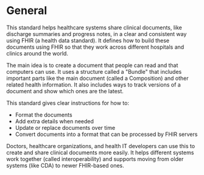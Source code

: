 # General 

This standard helps healthcare systems share clinical documents, like discharge summaries and progress notes, in a clear and consistent way using FHIR (a health data standard). It defines how to build these documents using FHIR so that they work across different hospitals and clinics around the world.

The main idea is to create a document that people can read and that computers can use. It uses a structure called a "Bundle" that includes important parts like the main document (called a Composition) and other related health information. It also includes ways to track versions of a document and show which ones are the latest.

This standard gives clear instructions for how to:
- Format the documents
- Add extra details when needed
- Update or replace documents over time
- Convert documents into a format that can be processed by FHIR servers

Doctors, healthcare organizations, and health IT developers can use this to create and share clinical documents more easily. It helps different systems work together (called interoperability) and supports moving from older systems (like CDA) to newer FHIR-based ones.
